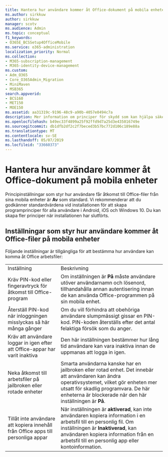 ```yaml
---
title: Hantera hur användare kommer åt Office-dokument på mobila enheter
ms.author: sirkkuw
author: sirkkuw
manager: scotv
ms.audience: Admin
ms.topic: conceptual
f1_keywords:
- O365E_BCSSetup4OfficeMobile
ms.service: o365-administration
localization_priority: Normal
ms.collection:
- M365-subscription-management
- M365-identity-device-management
ms.custom:
- Adm_O365
- Core_O365Admin_Migration
- MiniMaven
- MSB365
search.appverid:
- BCS160
- MET150
- MOE150
ms.assetid: aa31319c-9196-48c9-a90b-4057e0494c7a
description: Mer information om principer för skydd som kan hjälpa säker åtkomst till Office apps från mobila enheter.
ms.openlocfilehash: b49ec33f4899a25f92ffd9d7a25d3e435016749e
ms.sourcegitcommit: db1dfb2df2c2f7beced3b57bc772d106c189e88a
ms.translationtype: MT
ms.contentlocale: sv-SE
ms.lasthandoff: 05/07/2019
ms.locfileid: "33660373"
---
```

# <a name="manage-how-users-access-office-documents-on-mobile-devices"></a>Hantera hur användare kommer åt Office-dokument på mobila enheter

 Principinställningar som styr hur användare får åtkomst till Office-filer från sina mobila enheter är **Av** som standard. Vi rekommenderar att du godkänner standardvärdena vid installationen för att skapa programprinciper för alla användare i Android, iOS och Windows 10. Du kan skapa fler principer när installationen har slutförts. 
  
## <a name="settings-that-control-how-users-access-office-files-on-mobile-devices"></a>Inställningar som styr hur användare kommer åt Office-filer på mobila enheter

Följande inställningar är tillgängliga för att bestämma hur användare kan komma åt Office arbetsfiler:
  
|||
|:-----|:-----|
|Inställning  <br/> |Beskrivning  <br/> |
|Kräv PIN-kod eller fingeravtryck för åtkomst till Office-program  <br/> |Om inställningen är **På** måste användare utöver användarnamn och lösenord, tillhandahålla annan autentisering innan de kan använda Office-programmen på sin mobila enhet.  <br/> |
|Återställ PIN-kod när inloggningen misslyckas så här många gånger  <br/> |Om du vill förhindra att obehöriga användare slumpmässigt gissar en PIN-kod. PIN-koden återställs efter det antal felaktiga försök som du anger.  <br/> |
|Kräv att användare loggar in igen efter att Office-appar har varit inaktiva  <br/> |Den här inställningen bestämmer hur lång tid användare kan vara inaktiva innan de uppmanas att logga in igen.  <br/> |
|Neka åtkomst till arbetsfiler på jailbroken eller rotade enheter  <br/> |Smarta användarna kanske har en jailbroken eller rotad enhet. Det innebär att användaren kan ändra operativsystemet, vilket gör enheten mer utsatt för skadlig programvara. De här enheterna är blockerade när den här inställningen är **På**.  <br/> |
|Tillåt inte användare att kopiera innehåll från Office apps till personliga appar  <br/> |När inställningen är **aktiverad**, kan inte användaren kopiera information i en arbetsfil till en personlig fil. Om inställningen är **Inaktiverad**, kan användaren kopiera information från en arbetsfil till en personlig app eller kontoinformation.  <br/> |
   

